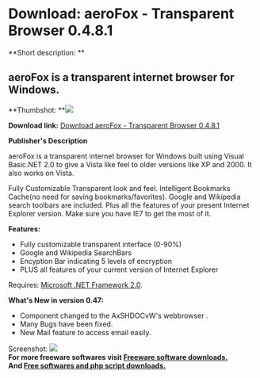 # Download: aeroFox - Transparent Browser 0.4.8.1

**Short description: **

## aeroFox is a transparent internet browser for Windows.

  
**Thumbshot: **![](http://www.freewarefiles.com/screenshot/aerofoxbrowser_md.gif)   
  
**Download link:** [Download aeroFox - Transparent Browser 0.4.8.1](http://freesoftwares.boysofts.com/AeroFox---Transparent-Browser_program_37057.html)  
  

**Publisher's Description**  
  

aeroFox is a transparent internet browser for Windows built using Visual
Basic.NET 2.0 to give a Vista like feel to older versions like XP and 2000. It
also works on Vista.

Fully Customizable Transparent look and feel. Intelligent Bookmarks Cache(no
need for saving bookmarks/favorites). Google and Wikipedia search toolbars are
included. Plus all the features of your present Internet Explorer version.
Make sure you have IE7 to get the most of it.

**Features:**

  * Fully customizable transparent interface (0-90%) 
  * Google and Wikipedia SearchBars 
  * Encyption Bar indicating 5 levels of encryption 
  * PLUS all features of your current version of Internet Explorer 

Requires: [Microsoft .NET Framework
2.0](http://www.freewarefiles.com/program_10_108_16026.html).

**What's New in version 0.47:**

  * Component changed to the AxSHDOCvW's webbrowser . 
  * Many Bugs have been fixed. 
  * New Mail feature to access email easily. 

  
  
Screenshot: ![](http://www.freewarefiles.com/screenshot/aerofoxbrowser.gif)  
**For more freeware softwares visit [Freeware software downloads.](http://freesoftwares.boysofts.com/)**   
**And [Free softwares and php script downloads.](http://www.boysofts.com/)**

